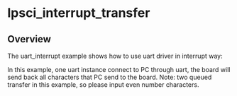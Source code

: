 # lpsci_interrupt_transfer

## Overview
The uart_interrupt example shows how to use uart driver in interrupt way:

In this example, one uart instance connect to PC through uart, the board will send back all characters that PC
send to the board. Note: two queued transfer in this example, so please input even number characters.
